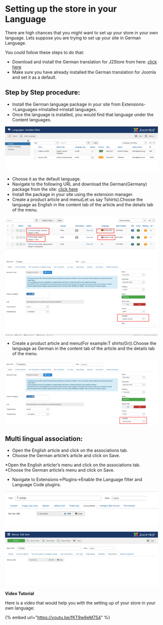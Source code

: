 # Setting up the store in your Language

There are high chances that you might want to set up your store in your own language. Lets suppose you are trying to set up your site in German Language.

You could follow these steps to do that:

* Download and install the German translation for J2Store from here: [click here](https://www.j2store.org/translations/j2store3.html)
* Make sure you have already installed the German translation for Joomla and set it as a default.

## Step by Step procedure: <a id="step-by-step-procedure"></a>

* Install the German language package in your site from Extensions-&gt;Languages-&gt;Installed-&gt;Install languages.
* Once the language is installed, you would find that language under the Content languages.

![lang installed](https://raw.githubusercontent.com/j2store/doc-images/master/translation/setting-up-the-store-in-your-language/langsetinstalledlang.png)

* Choose it as the default language.
* Navigate to the following URL and download the German\(Germany\) package from the site: [click here](https://www.j2store.org/translations/j2store3/de-DE.html)
* Install the package in your site using the extension manager.
* Create a product article and menu\(Let us say Tshirts\).Choose the language as English in the content tab of the article and the details tab of the menu.

![lang settings](https://raw.githubusercontent.com/j2store/doc-images/master/translation/setting-up-the-store-in-your-language/langsetarticles.png) ![langsetarticle](https://raw.githubusercontent.com/j2store/doc-images/master/translation/setting-up-the-store-in-your-language/langsetarticleeng.png)

* Create a product article and menu\(For example:T shirts\(Gr\)\).Choose the language as German in the content tab of the article and the details tab of the menu.

![langsetarticleger](https://raw.githubusercontent.com/j2store/doc-images/master/translation/setting-up-the-store-in-your-language/langsetarticleger.png)

## Multi lingual association: <a id="multi-lingual-association"></a>

* Open the English article and click on the associations tab.
* Choose the German article’s article and click on Save.

\*Open the English articler’s menu and click on the associations tab. \*Choose the German article’s menu and click on Save.

* Navigate to Extensions-&gt;Plugins-&gt;Enable the Language filter and Language Code plugins.

  

![langassoart](https://raw.githubusercontent.com/j2store/doc-images/master/translation/setting-up-the-store-in-your-language/langsetassoart.png)

![langmenu](https://raw.githubusercontent.com/j2store/doc-images/master/translation/setting-up-the-store-in-your-language/langsetassomenu.png)

**Video Tutorial**

Here is a video that would help you with the setting up of your store in your own language:

{% embed url="https://youtu.be/fKT9w8eM7S4" %}




